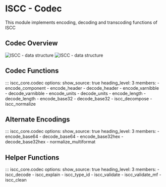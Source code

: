 # ISCC - Codec

This module implements encoding, decoding and transcoding functions of ISCC

## Codec Overview

![ISCC - data structure](../images/iscc-data-structure-light.svg#only-light)
![ISCC - data structure](../images/iscc-data-structure-dark.svg#only-dark)

## Codec Functions

::: iscc_core.codec
    options:
        show_source: true
        heading_level: 3
        members:
            - encode_component
            - encode_header
            - decode_header
            - encode_varnibble
            - decode_varnibble
            - encode_units
            - decode_units
            - encode_length
            - decode_length
            - encode_base32
            - decode_base32
            - iscc_decompose
            - iscc_normalize

## Alternate Encodings

::: iscc_core.codec
    options:
        show_source: true
        heading_level: 3
        members:
            - encode_base64
            - decode_base64
            - encode_base32hex
            - decode_base32hex
            - normalize_multiformat


## Helper Functions

::: iscc_core.codec
    options:
        show_source: true
        heading_level: 3
        members:
            - iscc_decode
            - iscc_explain
            - iscc_type_id
            - iscc_validate
            - iscc_validate_mf
            - iscc_clean
